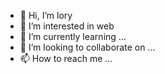 - 👋 Hi, I’m lory
- 👀 I’m interested in web 
- 🌱 I’m currently learning ...
- 💞️ I’m looking to collaborate on ...
- 📫 How to reach me ...

<!---
loryxxxx/loryxxxx is a ✨ special ✨ repository because its `README.md` (this file) appears on your GitHub profile.
You can click the Preview link to take a look at your changes.
--->

